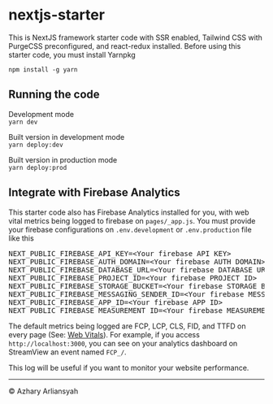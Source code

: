 # nextjs-starter
This is NextJS framework starter code with SSR enabled, Tailwind CSS with PurgeCSS preconfigured, and react-redux installed.
Before using this starter code, you must install Yarnpkg

`
npm install -g yarn
`

## Running the code
Development mode<br/>
`
yarn dev
`

Built version in development mode<br/>
`
yarn deploy:dev
`

Built version in production mode<br/>
`
yarn deploy:prod
`

## Integrate with Firebase Analytics
This starter code also has Firebase Analytics installed for you, with web vital metrics being logged to firebase on `pages/_app.js`.
You must provide your firebase configurations on `.env.development` or `.env.production` file like this

<pre>
NEXT_PUBLIC_FIREBASE_API_KEY=&lt;Your firebase API KEY&gt;
NEXT_PUBLIC_FIREBASE_AUTH_DOMAIN=&lt;Your firebase AUTH DOMAIN&gt;
NEXT_PUBLIC_FIREBASE_DATABASE_URL=&lt;Your firebase DATABASE URL&gt;
NEXT_PUBLIC_FIREBASE_PROJECT_ID=&lt;Your firebase PROJECT ID&gt;
NEXT_PUBLIC_FIREBASE_STORAGE_BUCKET=&lt;Your firebase STORAGE BUCKET&gt;
NEXT_PUBLIC_FIREBASE_MESSAGING_SENDER_ID=&lt;Your firebase MESSAGING SENDER ID&gt;
NEXT_PUBLIC_FIREBASE_APP_ID=&lt;Your firebase APP ID&gt;
NEXT_PUBLIC_FIREBASE_MEASUREMENT_ID=&lt;Your firebase MEASUREMENT ID&gt;
</pre>

The default metrics being logged are FCP, LCP, CLS, FID, and TTFD on every page (See: [Web Vitals](https://web.dev/vitals/#core-web-vitals)). For example, if you access `http://localhost:3000`, you can see on your analytics dashboard on StreamView an event named `FCP_/`. 

This log will be useful if you want to monitor your website performance.


<hr/>
&copy; Azhary Arliansyah
